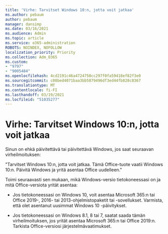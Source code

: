 ```yaml
---
title: 'Virhe: Tarvitset Windows 10:n, jotta voit jatkaa'
ms.author: pebaum
author: pebaum
manager: dansimp
ms.date: 03/16/2021
ms.audience: Admin
ms.topic: article
ms.service: o365-administration
ROBOTS: NOINDEX, NOFOLLOW
localization_priority: Priority
ms.collection: Adm_O365
ms.custom:
- "9797"
- "9005484"
ms.openlocfilehash: 4cd2191c46a4724750cc297f0fa59418ef82f3e0
ms.sourcegitcommit: c08bed4071baa3bb5879496df3ed44fb828c8367
ms.translationtype: MT
ms.contentlocale: fi-FI
ms.lasthandoff: 03/19/2021
ms.locfileid: "51035277"
---
```

# <a name="error-you-need-windows-10-to-continue"></a>Virhe: Tarvitset Windows 10:n, jotta voit jatkaa

Sinun on ehkä päivitettävä tai päivitettävä Windows, jos saat seuraavan virheilmoituksen:

"Tarvitset Windows 10:n, jotta voit jatkaa. Tämä Office-tuote vaatii Windows 10:n. Päivitä Windows ja yritä asentaa Office uudelleen."

Toimi seuraavasti sen mukaan, mikä Windows-versio tietokoneessasi on ja mitä Office-versiota yrität asentaa:

- Jos tietokoneessasi on Windows 10, voit asentaa Microsoft 365:n tai Office 2019-, 2016- tai 2013-ohjelmistopaketit tai -sovellukset. Varmista, että olet asentanut uusimmat Windows 10 -päivitykset.

- Jos tietokoneessasi on Windows 8.1, 8 tai 7, saatat saada tämän virheilmoituksen, jos yrität asentaa Microsoft 365:n tai Office 2019:n. Tarkista Office-versiosi järjestelmävaatimukset.